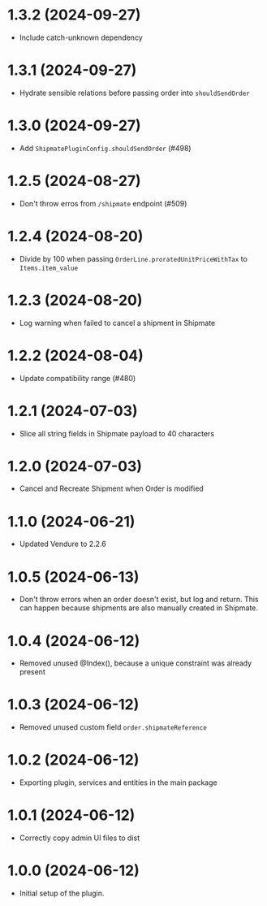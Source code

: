 # 1.3.2 (2024-09-27)

- Include catch-unknown dependency

# 1.3.1 (2024-09-27)

- Hydrate sensible relations before passing order into `shouldSendOrder`

# 1.3.0 (2024-09-27)

- Add `ShipmatePluginConfig.shouldSendOrder` (#498)

# 1.2.5 (2024-08-27)

- Don't throw erros from `/shipmate` endpoint (#509)

# 1.2.4 (2024-08-20)

- Divide by 100 when passing `OrderLine.proratedUnitPriceWithTax` to `Items.item_value`

# 1.2.3 (2024-08-20)

- Log warning when failed to cancel a shipment in Shipmate

# 1.2.2 (2024-08-04)

- Update compatibility range (#480)

# 1.2.1 (2024-07-03)

- Slice all string fields in Shipmate payload to 40 characters

# 1.2.0 (2024-07-03)

- Cancel and Recreate Shipment when Order is modified

# 1.1.0 (2024-06-21)

- Updated Vendure to 2.2.6

# 1.0.5 (2024-06-13)

- Don't throw errors when an order doesn't exist, but log and return. This can happen because shipments are also manually created in Shipmate.

# 1.0.4 (2024-06-12)

- Removed unused @Index(), because a unique constraint was already present

# 1.0.3 (2024-06-12)

- Removed unused custom field `order.shipmateReference`

# 1.0.2 (2024-06-12)

- Exporting plugin, services and entities in the main package

# 1.0.1 (2024-06-12)

- Correctly copy admin UI files to dist

# 1.0.0 (2024-06-12)

- Initial setup of the plugin.
